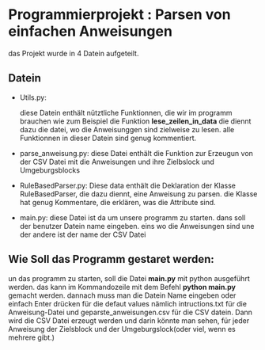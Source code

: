 Programmierprojekt : Parsen von einfachen Anweisungen
=====================================================

das Projekt wurde in 4 Datein aufgeteilt.

Datein
------

* Utils.py:

    diese Datein enthält nütztliche Funktionnen, die wir im programm brauchen wie zum Beispiel die Funktion **lese_zeilen_in_data** die diennt dazu die datei, wo die Anweisunggen sind zielweise zu lesen. alle Funktionnen in dieser Datein sind genug kommentiert.

* parse_anweisung.py:
    diese Datei enthält die Funktion zur Erzeugun von der CSV Datei mit die Anweisungen und ihre Zielbslock und Umgeburgsblocks

* RuleBasedParser.py:
    Diese data enthält die Deklaration der Klasse RuleBasedParser, die dazu diennt, eine Anweisung zu parsen. die Klasse hat genug Kommentare, die erklären, was die Attribute sind.

* main.py:
    diese Datei ist da um unsere programm zu starten. dans soll der benutzer  Datein name eingeben. eins wo die Anweisungen sind une der andere ist der name der CSV Datei

Wie Soll das Programm gestaret werden:
---------------------------------------
un das programm zu starten, soll die Datei **main.py** mit python ausgeführt werden. das kann im Kommandozeile mit dem Befehl **python main.py** gemacht werden. dannach muss man die Datein Name eingeben oder einfach Enter drücken für die defaut values nämlich intructions.txt für die Anweisung-Datei und geparste_anweisungen.csv für die CSV datein. Dann wird die CSV Datei erzeugt werden und darin könnte man sehen, für jeder Anweisung der Zielsblock und der Umgeburgslock(oder viel, wenn es mehrere gibt.)